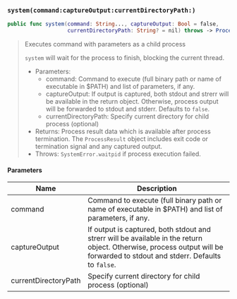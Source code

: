 ### `system(command:captureOutput:currentDirectoryPath:)`

```swift
public func system(command: String..., captureOutput: Bool = false,
                   currentDirectoryPath: String? = nil) throws -> ProcessResult
```

> Executes command with parameters as a child process
>
> `system` will wait for the process to finish, blocking the current thread.
>
> - Parameters:
>   - command: Command to execute (full binary path or name of executable in $PATH) and list of parameters, if any.
>   - captureOutput: If output is captured, both stdout and strerr will be available in
>                    the return object. Otherwise, process output will be forwarded to stdout and stderr.
>                    Defaults to `false`.
>   - currentDirectoryPath: Specify current directory for child process (optional)
> - Returns: Process result data which is available after process termination.
>   The `ProcessResult` object includes exit code or termination signal and any captured output.
> - Throws: `SystemError.waitpid` if process execution failed.

#### Parameters

| Name | Description |
| ---- | ----------- |
| command | Command to execute (full binary path or name of executable in $PATH) and list of parameters, if any. |
| captureOutput | If output is captured, both stdout and strerr will be available in the return object. Otherwise, process output will be forwarded to stdout and stderr. Defaults to `false`. |
| currentDirectoryPath | Specify current directory for child process (optional) |